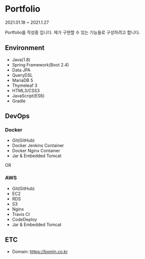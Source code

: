 # Portfolio

2021.01.18 ~ 2021.1.27

Portfolio를 작성중 입니다.
제가 구현할 수 있는 기능들로 구성하려고 합니다.


## Environment
- Java(1.8)
- Spring Framework(Boot 2.4)
- Data JPA
- QueryDSL
- MariaDB 5
- Thymeleaf 3
- HTML3/CSS3
- JavaScript(ES6)
- Gradle


## DevOps

### Docker
- Git(GitHub)
- Docker Jenkins Container
- Docker Nginx Container
- Jar & Embedded Tomcat

OR

### AWS
- Git(GitHub)
- EC2
- RDS
- S3
- Nginx
- Travis CI
- CodeDeploy
- Jar & Embedded Tomcat


## ETC
- Domain: https://bonjin.co.kr

